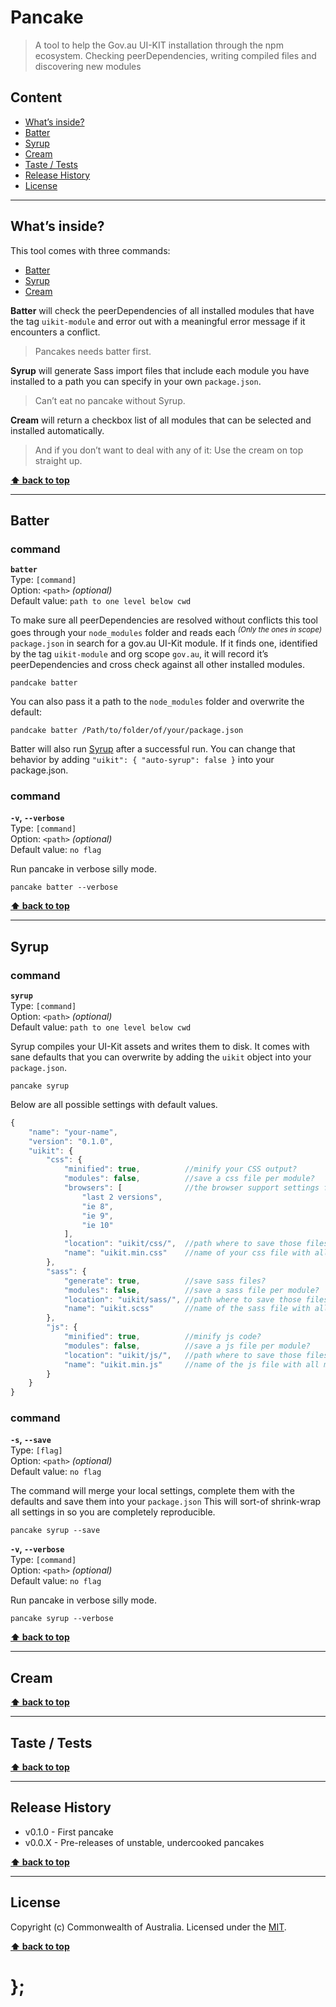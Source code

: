Pancake
=======

> A tool to help the Gov.au UI-KIT installation through the npm ecosystem. Checking peerDependencies, writing compiled files and discovering new modules


## Content

* [What’s inside?](#whats-inside)
* [Batter](#batter)
* [Syrup](#syrup)
* [Cream](#Cream)
* [Taste / Tests](#tests)
* [Release History](#release-history)
* [License](#license)


----------------------------------------------------------------------------------------------------------------------------------------------------------------


## What’s inside?

This tool comes with three commands:
* [Batter](#batter)
* [Syrup](#syrup)
* [Cream](#Cream)

**Batter** will check the peerDependencies of all installed modules that have the tag `uikit-module` and error out with a meaningful error message if it
encounters a conflict.

> Pancakes needs batter first.

**Syrup** will generate Sass import files that include each module you have installed to a path you can specify in your own `package.json`.

> Can’t eat no pancake without Syrup.

**Cream** will return a checkbox list of all modules that can be selected and installed automatically.

> And if you don’t want to deal with any of it: Use the cream on top straight up.


**[⬆ back to top](#content)**


----------------------------------------------------------------------------------------------------------------------------------------------------------------


## Batter

### command
**`batter`**  
Type: `[command]`  
Option: `<path>` _(optional)_  
Default value: `path to one level below cwd`

To make sure all peerDependencies are resolved without conflicts this tool goes through your `node_modules` folder and reads each <sup>_(Only the ones
in scope)_</sup> `package.json` in search for a gov.au UI-Kit module. If it finds one, identified by the tag `uikit-module` and org scope `gov.au`, it will
record it’s peerDependencies and cross check against all other installed modules.

```shell
pandcake batter
```

You can also pass it a path to the `node_modules` folder and overwrite the default:

```shell
pandcake batter /Path/to/folder/of/your/package.json
```

Batter will also run [Syrup](#syrup) after a successful run.
You can change that behavior by adding `"uikit": { "auto-syrup": false }` into your package.json.

### command
**`-v`, `--verbose`**  
Type: `[command]`  
Option: `<path>` _(optional)_  
Default value: `no flag`

Run pancake in verbose silly mode.

```shell
pancake batter --verbose
```



**[⬆ back to top](#content)**


----------------------------------------------------------------------------------------------------------------------------------------------------------------


## Syrup

### command
**`syrup`**  
Type: `[command]`  
Option: `<path>` _(optional)_  
Default value: `path to one level below cwd`

Syrup compiles your UI-Kit assets and writes them to disk. It comes with sane defaults that you can overwrite by adding the `uikit` object into your
`package.json`.

```shell
pancake syrup
```

Below are all possible settings with default values.

```js
{
	"name": "your-name",
	"version": "0.1.0",
	"uikit": {
		"css": {
			"minified": true,          //minify your CSS output?
			"modules": false,          //save a css file per module?
			"browsers": [              //the browser support settings for autoprefixer
				"last 2 versions",
				"ie 8",
				"ie 9",
				"ie 10"
			],
			"location": "uikit/css/",  //path where to save those files, relative to your package.json
			"name": "uikit.min.css"    //name of your css file with all modules
		},
		"sass": {
			"generate": true,          //save sass files?
			"modules": false,          //save a sass file per module?
			"location": "uikit/sass/", //path where to save those files, relative to your package.json
			"name": "uikit.scss"       //name of the sass file with all modules
		},
		"js": {
			"minified": true,          //minify js code?
			"modules": false,          //save a js file per module?
			"location": "uikit/js/",   //path where to save those files, relative to your package.json
			"name": "uikit.min.js"     //name of the js file with all modules
		}
	}
}
```

### command
**`-s`, `--save`**  
Type: `[flag]`  
Option: `<path>` _(optional)_  
Default value: `no flag`

The command will merge your local settings, complete them with the defaults and save them into your `package.json`
This will sort-of shrink-wrap all settings in so you are completely reproducible.

```shell
pancake syrup --save
```

**`-v`, `--verbose`**  
Type: `[command]`  
Option: `<path>` _(optional)_  
Default value: `no flag`

Run pancake in verbose silly mode.

```shell
pancake syrup --verbose
```


**[⬆ back to top](#content)**


----------------------------------------------------------------------------------------------------------------------------------------------------------------


## Cream


**[⬆ back to top](#content)**


----------------------------------------------------------------------------------------------------------------------------------------------------------------


## Taste / Tests


**[⬆ back to top](#content)**


----------------------------------------------------------------------------------------------------------------------------------------------------------------


## Release History

* v0.1.0 - First pancake
* v0.0.X - Pre-releases of unstable, undercooked pancakes


**[⬆ back to top](#content)**


----------------------------------------------------------------------------------------------------------------------------------------------------------------


## License

Copyright (c) Commonwealth of Australia. Licensed under the [MIT](https://raw.githubusercontent.com/AusDTO/uikit-pancake/master/LICENSE).


**[⬆ back to top](#content)**


# };